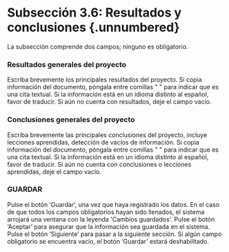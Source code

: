 #    Subsección 3.6: Resultados y conclusiones  {.unnumbered}

La subsección comprende dos campos; ninguno es obligatorio.

### Resultados generales del proyecto
Escriba brevemente los principales resultados del proyecto.
Si copia información del documento, póngala entre comillas " " para indicar que es una cita textual. Si la información está en un idioma distinto al español, favor de traducir.
Si aún no cuenta con resultados, deje el campo vacío.

### Conclusiones generales del proyecto
Escriba brevemente las principales conclusiones del proyecto, incluye lecciones aprendidas, detección de vacíos de información.
Si copia información del documento, póngala entre comillas " " para indicar que es una cita textual. Si la información está en un idioma distinto al español, favor de traducir.
Si aún no cuenta con conclusiones o lecciones aprendidas, deje el campo vacío.

### GUARDAR
Pulse el botón ‘Guardar’, una vez que haya registrado los datos.
En el caso de que todos los campos obligatorios hayan sido llenados, el sistema arrojará una ventana con la leyenda 'Cambios guardados'. Pulse el botón ‘Aceptar’ para asegurar que la información sea guardada en el sistema. 
Pulse el botón ‘Siguiente’ para pasar a la siguiente sección. 
Si algún campo obligatorio se encuentra vacío, el botón ‘Guardar’ estará deshabilitado. 
